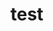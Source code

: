 
<!DOCTYPE html>
<html>
  <head>
    <meta charset="utf-8">
  </head>
  <body>
    <h1>test</h1>
  </body>
</html>
